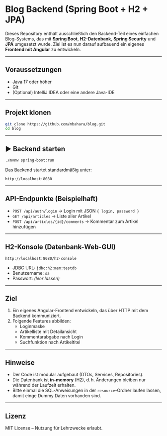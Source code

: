 # Blog Backend (Spring Boot + H2 + JPA)

Dieses Repository enthält ausschließlich den Backend-Teil eines einfachen Blog-Systems, das mit **Spring Boot**, **H2-Datenbank**, **Spring Security** und **JPA** umgesetzt wurde. Ziel ist es nun darauf aufbauend ein eigenes **Frontend mit Angular** zu entwickeln.

---

## Voraussetzungen

- Java 17 oder höher
- Git
- (Optional) IntelliJ IDEA oder eine andere Java-IDE

---

## Projekt klonen

```bash
git clone https://github.com/mbahara/blog.git
cd blog
```

---

## ▶️ Backend starten

```bash
./mvnw spring-boot:run
```

Das Backend startet standardmäßig unter:

```
http://localhost:8080
```

---

## API-Endpunkte (Beispielhaft)

- `POST /api/auth/login` → Login mit JSON `{ login, password }`
- `GET /api/articles` → Liste aller Artikel
- `POST /api/articles/{id}/comments` → Kommentar zum Artikel hinzufügen

---

## H2-Konsole (Datenbank-Web-GUI)

```
http://localhost:8080/h2-console
```

- JDBC URL: `jdbc:h2:mem:testdb`
- Benutzername: `sa`
- Passwort: *(leer lassen)*

---

## Ziel

1. Ein eigenes Angular-Frontend entwickeln, das über HTTP mit dem Backend kommuniziert.
2. Folgende Features abbilden:
   - Loginmaske
   - Artikelliste mit Detailansicht
   - Kommentarabgabe nach Login
   - Suchfunktion nach Artikeltitel

---

## Hinweise

- Der Code ist modular aufgebaut (DTOs, Services, Repositories).
- Die Datenbank ist **in-memory** (H2), d. h. Änderungen bleiben nur während der Laufzeit erhalten.
- Bitte einmal die SQL-Anweisungen in der `resource`-Ordner laufen lassen, damit einge Dummy Daten vorhanden sind.

---

## Lizenz

MIT License – Nutzung für Lehrzwecke erlaubt.
